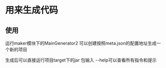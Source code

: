 # 用来生成代码

## 使用
运行maker模块下的MainGenerator2 可以创建按照meta.json的配置地址生成一个新的项目

生成后可以直接运行项目target下的jar 包输入 --help可以查看所有指令和提示
